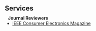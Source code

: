 <h1 id="services"></h1>

<h2 style="margin: 60px 0px 10px;">Services</h2>

<h4 style="margin:0 10px 0;">Journal Reviewers</h4>

<ul style="margin:0 0 20px;">
  <li><a href="https://ctsoc.ieee.org/publications/ieee-consumer-electronics-magazine.html"><autocolor>IEEE Consumer Electronics Magazine</autocolor></a></li>
</ul>
